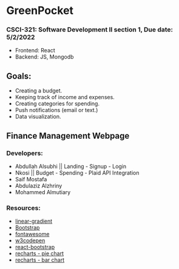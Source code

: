# GreenPocket
### CSCI-321: Software Development II section 1, Due date: 5/2/2022

* Frontend: React
* Backend: JS, Mongodb


## Goals:
* Creating a budget.
* Keeping track of income and expenses.
* Creating categories for spending.
* Push notifications (email or text.)
* Data visualization.

## Finance Management Webpage


### Developers:
* Abdullah Alsubhi || Landing - Signup - Login
*  Nkosi || Budget - Spending - Plaid API Integration
* Saif Mostafa
* Abdulaziz Alzhriny
* Mohammed Almutiary

### Resources:
* [linear-gradient](https://www.eggradients.com/linear-gradients)
* [Bootstrap](https://getbootstrap.com/docs)
* [fontawesome](https://fontawesome.com/)
* [w3codepen](https://w3codepen.com)
* [react-bootstrap](https://react-bootstrap.github.io/components/navbar/)
* [recharts - pie chart](https://recharts.org/en-US/examples/PieChartWithCustomizedLabel)
* [recharts - bar chart](https://recharts.org/en-US/examples/BarChartNoPadding)

